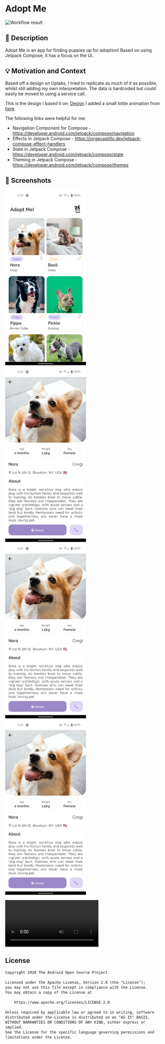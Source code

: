 # Adopt Me

<!--- Replace <OWNER> with your Github Username and <REPOSITORY> with the name of your repository. -->
<!--- You can find both of these in the url bar when you open your repository in github. -->
![Workflow result](https://github.com/riggaroo/adopt-me-compose/workflows/Check/badge.svg)


## :scroll: Description
<!--- Describe your app in one or two sentences -->
Adopt Me is an app for finding puppies up for adoption! Based on using Jetpack Compose, it has a focus on the UI.

## :bulb: Motivation and Context
<!--- Optionally point readers to interesting parts of your submission. -->
<!--- What are you especially proud of? -->

Based off a design on Uplabs, I tried to replicate as much of it as possible, whilst still adding my own interpretation.
The data is hardcoded but could easily be moved to using a service call.

This is the design I based it on: [Design](https://www.uplabs.com/posts/pet-adoption-app-play-the-prototype-on-uigiants-com)
I added a small lottie animation from [here](https://lottiefiles.com/18265-my-french-bulldog).

The following links were helpful for me:
- Navigation Component for Compose - https://developer.android.com/jetpack/compose/navigation
- Effects in Jetpack Compose - https://jorgecastillo.dev/jetpack-compose-effect-handlers
- State in Jetpack Compose - https://developer.android.com/jetpack/compose/state
- Theming in Jetpack Compose - https://developer.android.com/jetpack/compose/themes

## :camera_flash: Screenshots
<!-- You can add more screenshots here if you like -->
<img src="/results/screenshot_1.png" width="260">&emsp;<img src="/results/screenshot_2.png" width="260">
<img src="/results/screenshot_2.png" width="260">&emsp;<img src="/results/screenshot_2.png" width="260">

![video demo](/results/video.mp4)

## License
```
Copyright 2020 The Android Open Source Project

Licensed under the Apache License, Version 2.0 (the "License");
you may not use this file except in compliance with the License.
You may obtain a copy of the License at

    https://www.apache.org/licenses/LICENSE-2.0

Unless required by applicable law or agreed to in writing, software
distributed under the License is distributed on an "AS IS" BASIS,
WITHOUT WARRANTIES OR CONDITIONS OF ANY KIND, either express or implied.
See the License for the specific language governing permissions and
limitations under the License.
```